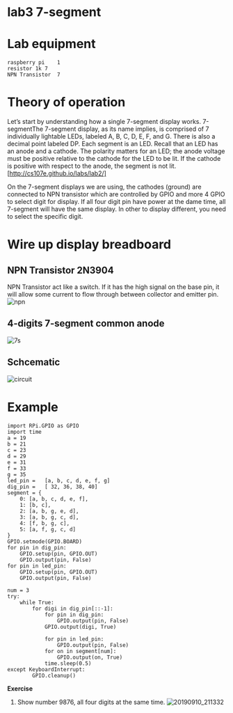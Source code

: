 # lab3 7-segment

# Lab equipment
	raspberry pi 	1
	resistor 1k	7
	NPN Transistor	7

# Theory of operation
Let’s start by understanding how a single 7-segment display works. 7-segmentThe 7-segment display, as its name implies, is comprised of 7 individually lightable LEDs, labeled A, B, C, D, E, F, and G. There is also a decimal point labeled DP. Each segment is an LED. Recall that an LED has an anode and a cathode. The polarity matters for an LED; the anode voltage must be positive relative to the cathode for the LED to be lit. If the cathode is positive with respect to the anode, the segment is not lit.
[http://cs107e.github.io/labs/lab2/]

On the 7-segment displays we are using, the cathodes (ground) are connected to NPN transistor which are controlled by GPIO and more 4 GPIO to select digit for display. If all four digit pin have power at the dame time, all 7-segment will have the same display. In other to display different, you need to select the specific digit.

# Wire up display breadboard

## NPN Transistor 2N3904
NPN Transistor act like a switch. If it has the high signal on the base pin, it will allow some current to flow through between collector and emitter pin.
![npn](https://user-images.githubusercontent.com/40221875/64620838-cf0ee000-d40e-11e9-8b3c-69cbe5ed92da.jpg)

## 4-digits 7-segment common anode  
![7s](https://user-images.githubusercontent.com/40221875/64621239-89064c00-d40f-11e9-9a00-dd89c79a2a18.PNG)

## Schcematic 
![circuit](https://user-images.githubusercontent.com/40221875/64620110-7db22100-d40d-11e9-8fb6-bd7f741f76a7.PNG)

# Example 
```
import RPi.GPIO as GPIO
import time
a = 19
b = 21
c = 23 
d = 29
e = 31
f = 33
g = 35
led_pin = 	[a, b, c, d, e, f, g]
dig_pin = 	[ 32, 36, 38, 40] 
segment = {
	0: [a, b, c, d, e, f], 
	1: [b, c], 
	2: [a, b, g, e, d], 
	3: [a, b, g, c, d],
	4: [f, b, g, c],
	5: [a, f, g, c, d]
}
GPIO.setmode(GPIO.BOARD)
for pin in dig_pin:
	GPIO.setup(pin, GPIO.OUT)
	GPIO.output(pin, False)
for pin in led_pin:
	GPIO.setup(pin, GPIO.OUT)
	GPIO.output(pin, False)

num = 3
try:
	while True:
		for digi in dig_pin[::-1]:
			for pin in dig_pin:
				GPIO.output(pin, False)
			GPIO.output(digi, True)
				
			for pin in led_pin:
				GPIO.output(pin, False)
			for on in segment[num]:
				GPIO.output(on, True)
			time.sleep(0.5)
except KeyboardInterrupt:
        GPIO.cleanup()
```

**Exercise**
1. Show number 9876, all four digits at the same time.
![20190910_211332](https://user-images.githubusercontent.com/40221875/64621546-0f229280-d410-11e9-9672-5d0287bd9e23.jpg)

